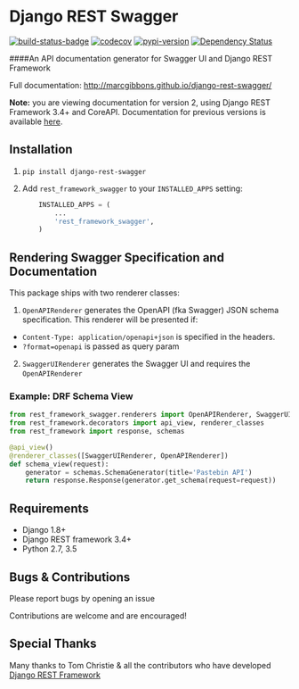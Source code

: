 # Django REST Swagger

[![build-status-badge]][build-status]
[![codecov](https://codecov.io/gh/marcgibbons/django-rest-swagger/branch/master/graph/badge.svg)](https://codecov.io/gh/marcgibbons/django-rest-swagger)
[![pypi-version]][pypi]
[![Dependency Status](https://www.versioneye.com/user/projects/579cb582aa78d50051183c0e/badge.svg?style=flat-square)](https://www.versioneye.com/user/projects/579cb582aa78d50051183c0e)

####An API documentation generator for Swagger UI and Django REST Framework

Full documentation: http://marcgibbons.github.io/django-rest-swagger/

**Note:** you are viewing documentation for version 2, using Django REST Framework 3.4+ and CoreAPI. Documentation for previous versions is available [here](http://django-rest-swagger.readthedocs.io/en/stable-0.3.x/).


## Installation

1. `pip install django-rest-swagger`

2. Add `rest_framework_swagger` to your `INSTALLED_APPS` setting:

    ```python
        INSTALLED_APPS = (
            ...
            'rest_framework_swagger',
        )
    ```

## Rendering Swagger Specification and Documentation

This package ships with two renderer classes:

1. `OpenAPIRenderer` generates the OpenAPI (fka Swagger) JSON schema specification. This renderer will be presented if:
  -  `Content-Type: application/openapi+json` is specified in the headers.
  - `?format=openapi` is passed as query param
2. `SwaggerUIRenderer` generates the Swagger UI and requires the `OpenAPIRenderer`


### Example: DRF Schema View
```python
from rest_framework_swagger.renderers import OpenAPIRenderer, SwaggerUIRenderer
from rest_framework.decorators import api_view, renderer_classes
from rest_framework import response, schemas

@api_view()
@renderer_classes([SwaggerUIRenderer, OpenAPIRenderer])
def schema_view(request):
    generator = schemas.SchemaGenerator(title='Pastebin API')
    return response.Response(generator.get_schema(request=request))

```

## Requirements
* Django 1.8+
* Django REST framework 3.4+
* Python 2.7, 3.5

## Bugs & Contributions
Please report bugs by opening an issue

Contributions are welcome and are encouraged!

## Special Thanks
Many thanks to Tom Christie & all the contributors who have developed [Django REST Framework](http://django-rest-framework.org/)


[build-status-badge]: https://travis-ci.org/marcgibbons/django-rest-swagger.svg?branch=master
[build-status]: https://travis-ci.org/marcgibbons/django-rest-swagger
[pypi-version]: https://img.shields.io/pypi/v/django-rest-swagger.svg
[pypi]: https://pypi.python.org/pypi/django-rest-swagger
[license]: https://pypi.python.org/pypi/django-rest-swagger/
[docs-badge]: https://readthedocs.io/projects/django-rest-swagger/badge/
[docs]: http://django-rest-swagger.readthedocs.io/
